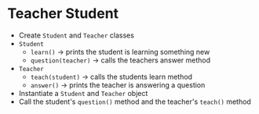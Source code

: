 # Teacher Student

- Create `Student` and `Teacher` classes
- `Student`
  - `learn()` -> prints the student is learning something new
  - `question(teacher)` -> calls the teachers answer method
- `Teacher`
  - `teach(student)` -> calls the students learn method
  - `answer()` -> prints the teacher is answering a question
- Instantiate a `Student` and `Teacher` object
- Call the student's `question()` method and the teacher's `teach()` method
